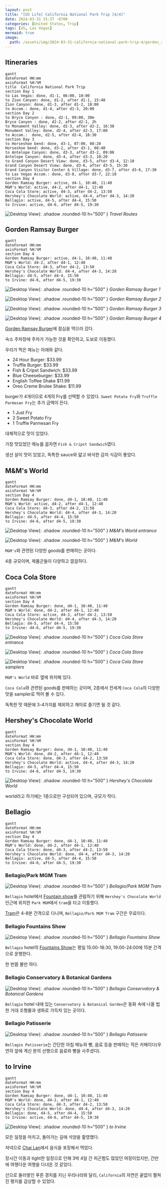 ```yaml
---
layout: post
title: "[US Life] California National Park Trip [4/4]"
date: 2024-03-31 15:37 -0700
categories: [United States, Trip]
tags: [US, Las Vegas]
mermaid: true
image:
  path: /assets/img/2024-03-31-california-national-park-trip-4/gorden_ramsay_burger_2.jpeg
---
```


## Itineraries

```mermaid
gantt
dateFormat HH:mm
axisFormat %H:%M
title  California National Park Trip
section Day 1
to Las Vegas: done, d1-1, 06:00, 10:00
to Zion Canyon: done, d1-2, after d1-1, 15:40
Zion Canyon: done, d1-3, after d1-2, 18:00
to Accom.: done, d1-4, after d1-3, 20:00
section Day 2
to Bryce Canyon : done, d2-1, 09:00, 30m
Bryce Canyon : done, d2-2, after d2-1, 2h
to Monument Valley: done, d2-3, after d2-2, 16:30
Monument Valley: done, d2-4, after d2-3, 17:00
to Accom.:  done, d2-5, after d2-4, 18:30
section Day 3
to Horseshoe bend: done, d3-1, 07:00, 08:20
Horseshoe bend: done, d3-2, after d3-1, 08:40
to Antelope Canyon: done, d3-3, after d3-2, 09:00
Antelope Canyon: done, d3-4, after d3-3, 10:20
to Grand Canyon Desert View: done, d3-5, after d3-4, 12:10
Grand Canyon Desert View: done, d3-6, after d3-5, 15:30
Grand Canyon Visitor Center & Village: done, d3-7, after d3-6, 17:30
to Las Vegas Accom.: done, d3-8, after d3-7, 22:10
section Day 4
Gorden Ramsay Burger: active, d4-1, 10:40, 11:40
M&M's World: active, d4-2, after d4-1, 12:40
Coca Cola Store: active, d4-3, after d4-2, 13:50
Hershey's Chocolate World: active, d4-4, after d4-3, 14:20
Bellagio: active, d4-5, after d4-4, 15:50
to Irvine: active, d4-6, after d4-5, 19:30
```

![Desktop View](/assets/img/2024-03-31-california-national-park-trip-4/travel_routes.png){: .shadow .rounded-10 h="500" }
_Travel Routes_

## Gorden Ramsay Burger

```mermaid
gantt
dateFormat HH:mm
axisFormat %H:%M
section Day 4
Gorden Ramsay Burger: active, d4-1, 10:40, 11:40
M&M's World: d4-2, after d4-1, 12:40
Coca Cola Store: d4-3, after d4-2, 13:50
Hershey's Chocolate World: d4-4, after d4-3, 14:20
Bellagio: d4-5, after d4-4, 15:50
to Irvine: d4-6, after d4-5, 19:30
```

![Desktop View](/assets/img/2024-03-31-california-national-park-trip-4/gorden_ramsay_burger_1.jpeg){: .shadow .rounded-10 h="500" }
_Gorden Ramsay Burger 1_

![Desktop View](/assets/img/2024-03-31-california-national-park-trip-4/gorden_ramsay_burger_2.jpeg){: .shadow .rounded-10 h="500" }
_Gorden Ramsay Burger 2_

![Desktop View](/assets/img/2024-03-31-california-national-park-trip-4/gorden_ramsay_burger_3.jpeg){: .shadow .rounded-10 h="500" }
_Gorden Ramsay Burger 3_

![Desktop View](/assets/img/2024-03-31-california-national-park-trip-4/gorden_ramsay_burger_4.jpeg){: .shadow .rounded-10 h="500" }
_Gorden Ramsay Burger 4_ 

[Gorden Ramsay Burger][gordonramsayburger]에 점심을 먹으러 갔다.

숙소 주차장에 주차가 가능한 것을 확인하고, 도보로 이동했다.

우리가 먹은 메뉴는 아래와 같다.

- 24 Hour Burger: $33.99
- Truffle Burger: $33.99
- Fish & Cripst Sandwich: $33.99
- Blue Cheeseburger: $33.99
- English Toffee Shake $11.99
- Oreo Creme Brulee Shake: $11.99

burger가 4개이므로 4개의 Fry를 선택할 수 있었다. `Sweet Potato Fry`와 `Truffle Parmesan Fry`는 추가 금액이 든다.

- 1 Just Fry
- 2 Sweet Potato Fry
- 1 Truffle Parmesan Fry

대체적으로 맛이 있었다.

가장 맛있었던 메뉴를 꼽자면 `Fish & Cripst Sandwich`였다.

생선 살이 맛이 있었고, 독특한 sauce와 얇고 바삭한 감자 식감이 좋았다.

## M&M's World

```mermaid
gantt
dateFormat HH:mm
axisFormat %H:%M
section Day 4
Gorden Ramsay Burger: done, d4-1, 10:40, 11:40
M&M's World: active, d4-2, after d4-1, 12:40
Coca Cola Store: d4-3, after d4-2, 13:50
Hershey's Chocolate World: d4-4, after d4-3, 14:20
Bellagio: d4-5, after d4-4, 15:50
to Irvine: d4-6, after d4-5, 19:30
```

![Desktop View](/assets/img/2024-03-31-california-national-park-trip-4/mnms_world_1.JPG){: .shadow .rounded-10 h="500" }
_M&M's World entrance_ 

![Desktop View](/assets/img/2024-03-31-california-national-park-trip-4/mnms_world_2.jpeg){: .shadow .rounded-10 h="500" }
_M&M's World_

`M&M's`와 관련된 다양한 goods를 판매하는 곳이다.

4층 규모이며, 제품군들이 다양하고 깔끔하다.

## Coca Cola Store

```mermaid
gantt
dateFormat HH:mm
axisFormat %H:%M
section Day 4
Gorden Ramsay Burger: done, d4-1, 10:40, 11:40
M&M's World: done, d4-2, after d4-1, 12:40
Coca Cola Store: active, d4-3, after d4-2, 13:50
Hershey's Chocolate World: d4-4, after d4-3, 14:20
Bellagio: d4-5, after d4-4, 15:50
to Irvine: d4-6, after d4-5, 19:30
```

![Desktop View](/assets/img/2024-03-31-california-national-park-trip-4/coca_cola_store_1.jpeg){: .shadow .rounded-10 h="500" }
_Coca Cola Store entrance_ 

![Desktop View](/assets/img/2024-03-31-california-national-park-trip-4/coca_cola_store_2.jpeg){: .shadow .rounded-10 h="500" }
_Coca Cola Store_ 

![Desktop View](/assets/img/2024-03-31-california-national-park-trip-4/coca_cola_store_3.jpg){: .shadow .rounded-10 h="500" }
_Coca Cola Store samplers_ 

`M&M's World` 바로 옆에 위치해 있다.

`Coca Cola`와 관련된 goods를 판매하는 곳이며, 2층에서 전세계 `Coca Cola`의 다양한 맛을 sampler로 먹어 볼 수 있다.

독특한 맛 때문에 3-4가지를 제외하고 재미로 즐기면 될 것 같다.

## Hershey's Chocolate World

```mermaid
gantt
dateFormat HH:mm
axisFormat %H:%M
section Day 4
Gorden Ramsay Burger: done, d4-1, 10:40, 11:40
M&M's World: done, d4-2, after d4-1, 12:40
Coca Cola Store: done, d4-3, after d4-2, 13:50
Hershey's Chocolate World: active, d4-4, after d4-3, 14:20
Bellagio: d4-5, after d4-4, 15:50
to Irvine: d4-6, after d4-5, 19:30
```

![Desktop View](/assets/img/2024-03-31-california-national-park-trip-4/hersheys_cholate_world.jpeg){: .shadow .rounded-10 h="500" }
_Hershey's Chocolate World_

world라고 하기에는 1층으로만 구성되어 있으며, 규모가 작다.

## Bellagio

```mermaid
gantt
dateFormat HH:mm
axisFormat %H:%M
section Day 4
Gorden Ramsay Burger: done, d4-1, 10:40, 11:40
M&M's World: done, d4-2, after d4-1, 12:40
Coca Cola Store: done, d4-3, after d4-2, 13:50
Hershey's Chocolate World: done, d4-4, after d4-3, 14:20
Bellagio: active, d4-5, after d4-4, 15:50
to Irvine: d4-6, after d4-5, 19:30
```

### Bellagio/Park MGM Tram

![Desktop View](/assets/img/2024-03-31-california-national-park-trip-4/bellagio_1.jpeg){: .shadow .rounded-10 h="500" }
_Bellagio/Park MGM Tram_

`Bellagio` hotel에서 [Fountain show][bellagio-fountain-show-schedule]를 관람하기 위해 `Hershey's Chocolate World` 인근에 위치한 `Park MGM`에서 `tram`을 타고 이동했다.

[Tram][las-vegas-monotail-tram-map]은 4-8분 간격으로 다니며, `Bellagio/Park MGM Tram` 구간은 무료이다.

### Bellagio Fountains Show

![Desktop View](/assets/img/2024-03-31-california-national-park-trip-4/bellagio_2.jpeg){: .shadow .rounded-10 h="500" }
_Bellagio Fountains Show_

`Bellagio` hotel의  [Fountains Show][bellagio-fountain-show-schedule]는 평일 15:00-18:30, 19:00-24:00에 15분 간격으로 운행한다.

한 번쯤 볼만 하다.

### Bellagio Conservatory & Botanical Gardens

![Desktop View](/assets/img/2024-03-31-california-national-park-trip-4/bellagio_3.jpeg){: .shadow .rounded-10 h="500" }
_Bellagio Conservatory & Botanical Gardens_

`Bellagio` hotel 내에 있는 `Conservatory & Botanical Garden`은 동화 속에 나올 법한 거대 조형물과 생화로 가득차 있는 곳이다.

### Bellagio Patisserie

![Desktop View](/assets/img/2024-03-31-california-national-park-trip-4/bellagio_4.jpeg){: .shadow .rounded-10 h="500" }
_Bellagio Patisserie_

`Bellagio Patisserie`는 간단한 아침 메뉴와 빵, 음료 등을 판매하는 작은 카페이다(우연히 앞에 계신 분의 선행으로 음료와 빵을 사주셨다).

## to Irvine

```mermaid
gantt
dateFormat HH:mm
axisFormat %H:%M
section Day 4
Gorden Ramsay Burger: done, d4-1, 10:40, 11:40
M&M's World: done, d4-2, after d4-1, 12:40
Coca Cola Store: done, d4-3, after d4-2, 13:50
Hershey's Chocolate World: done, d4-4, after d4-3, 14:20
Bellagio: done, d4-5, after d4-4, 15:50
to Irvine: active, d4-6, after d4-5, 19:30
```

![Desktop View](/assets/img/2024-03-31-california-national-park-trip-4/to_irvine.jpeg){: .shadow .rounded-10 h="500" }
_to Irvine_

모든 일정을 마치고, 돌아가는 길에 석양을 촬영했다.

저녁으로 [Chai Lan][chailan]에서 음식을 포장해서 먹었다.

장시간 이동과 tight한 일정으로 인해 3박 4일 간 피곤함도 많았던 여정이었지만, 간만에 여행다운 여행을 다녀온 것 같았다.

산으로 둘러쌓인 푸른 경치를 지닌 우리나라와 달리, `California`의 자연은 끝없이 펼쳐진 평지를 감상할 수 있었다.

[gordonramsayburger]: https://www.gordonramsayrestaurants.com/en/us/gordon-ramsay-burger/menus/las-vegas
[bellagio-fountain-show-schedule]: https://www.visitlasvegas.com/listing/fountains-of-bellagio/34849/
[las-vegas-monotail-tram-map]: https://www.vegasjourney.com/monorail_tram_map_las_vegas.htm
[chailan]: https://maps.app.goo.gl/FPEz4WUpns3fi3cC6
